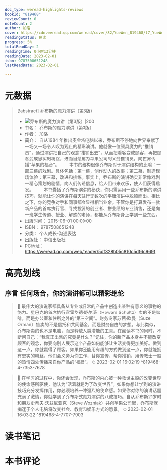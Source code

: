 ```yaml
---
doc_type: weread-highlights-reviews
bookId: "819468"
reviewCount: 0
noteCount: 2
author: 加洛
cover: https://cdn.weread.qq.com/weread/cover/82/YueWen_819468/t7_YueWen_819468.jpg
readingStatus: 在读
progress: 5%
totalReadDay: 2
readingTime: 0小时13分钟
readingDate: 2023-02-01
isbn: 9787508651248
lastReadDate: 2023-02-01

---
```

# 元数据
> [!abstract] 乔布斯的魔力演讲（第3版）
> - ![ 乔布斯的魔力演讲（第3版）|200](https://cdn.weread.qq.com/weread/cover/82/YueWen_819468/t7_YueWen_819468.jpg)
> - 书名： 乔布斯的魔力演讲（第3版）
> - 作者： 加洛
> - 简介： 自从1984 年推出麦金塔电脑以来，乔布斯不停地向世界奉献了一场又一场令人叹为观止的精彩演讲。他就像一位颇具魔力的“推销员”，通过演讲把自己的观念“推销出去”，从而把看客变成顾客，再把顾客变成忠实的粉丝，进而自愿成为苹果公司的义务推销员，向世界传播“苹果的福音”。 　　本书的结构很像乔布斯对于演讲结构的比喻：一部三幕的戏剧。具体包括：第一幕，创作动人的故事；第二幕，制造现场体验；第三幕，改进和排练。事实上，乔布斯的演讲确实非常像戏剧—精心策划的剧情，向人们传递信息，给人们带来欢乐，使人们获得启发。 　　本书囊括了乔布斯演讲的秘诀，你只需运用一些乔布斯的演讲技巧，就能让你的演讲在每天进行无数次的平庸演讲中脱颖而出。相比之下，你的竞争对手和同事都会显得相当业余。不管你是打算发布一款新产品的首席执行官、寻找投资的创业者、拼业绩的专业销售，还是向一班学生传道、授业、解惑的老师，都能从乔布斯身上学到一些东西。
> - 出版时间： 2015-06-01 00:00:00
> - ISBN： 9787508651248
> - 分类： 个人成长-沟通表达
> - 出版社： 中信出版社
> - PC地址：https://weread.qq.com/web/reader/5df328b05c810c5df6c969f

# 高亮划线

## 序言 任何场合，你的演讲都可以精彩绝伦

> 📌 最伟大的演说家都具备从专业或日常的产品中创造出某种有意义的事物的能力。星巴克的首席执行官霍华德·舒尔茨（Howard Schultz）卖的不是咖啡，而是办公室和住所之外的“第三空间”。财务专家苏茜·欧曼（Suze Orman）售卖的不是信托和共同基金，而是财务自由的梦想。与此类似，乔布斯卖的也不是电脑，而是释放人类潜能的工具。在阅读本书的同时，不断问自己：“我真正出售的究竟是什么？”记住，你的新产品本身并不能改变顾客的观念，你要向别人展示这个产品如何能够让生活变得更加美好。做到这一点，你就赢得了顾客。如果你还能用有趣的方式做到这一点，你就能拥有忠实的粉丝，他们会义务为你工作，替你宣传，帮你推销，用传教士一般的热情四处传播来自你产品的“福音”。 
> ⏱ 2023-02-01 16:02:19 ^819468-4-7353-7678

> 📌 在学习的过程中，你还会发现，乔布斯的内心被一种救世主般的改变世界的使命感所驱使，他认为“活着就是为了改变世界”。如果你想让学到的演讲技巧充分发挥作用，你必须培养一种强烈的使命感。如果你对你的演讲话题充满了激情，你就学到了乔布斯式魔力演讲的八成技巧。自从乔布斯21岁时和朋友史蒂夫·沃兹尼亚克（Steve Wozniak）共创苹果公司起，乔布斯就痴迷于个人电脑将改变社会、教育和娱乐方式的愿景。 
> ⏱ 2023-02-01 16:03:22 ^819468-4-7707-7903

# 读书笔记

# 本书评论

